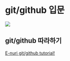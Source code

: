 # git/github 입문
<img src="https://octodex.github.com/images/catstello.png" haight ="100">

## git/github 따라하기
[E-nuri git/github tutorial!](https://github.com/E-nuri/git_beginner)



